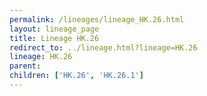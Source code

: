 ```yaml
---
permalink: /lineages/lineage_HK.26.html
layout: lineage_page
title: Lineage HK.26
redirect_to: ../lineage.html?lineage=HK.26
lineage: HK.26
parent: 
children: ['HK.26', 'HK.26.1']
---
```

